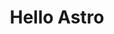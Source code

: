 ---
title: "Hello Astro"
pubDate: 2024-01-01
description: "This is my first recommendation"
image: 
tags: ["astro", "javascript"]
ladddyout: "../layouts/Base.astro"
---